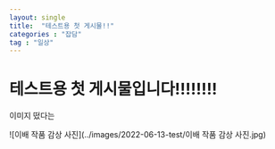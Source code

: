 ```yaml
---
layout: single
title:  "테스트용 첫 게시물!!"
categories : "잡담"
tag : "일상"
---
```


# 테스트용 첫 게시물입니다!!!!!!!!


이미지 떴다는

![이배 작품 감상 사진](../images/2022-06-13-test/이배 작품 감상 사진.jpg)
